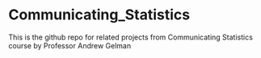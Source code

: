 # Communicating_Statistics
This is the github repo for related projects from Communicating Statistics course by Professor Andrew Gelman
